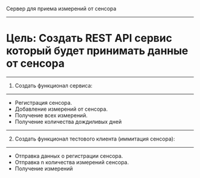Сервер для приема измерений от сенсора
___
# **Цель: Создать REST API сервис который будет принимать данные от сенсора**
___
1. Создать функционал сервиса:
___

   - Регистрация сенсора.
   - Добавление измерений от сенсора.
   - Получение всех измерений.
   - Получение количества дождиливых дней
___
2. Создать функционал тестового клиента (иммитация сенсора):
___
   * Отправка данных о регистрации сенсора.
   * Отправка n количества измерений сенсора.
   * Получение измерений

